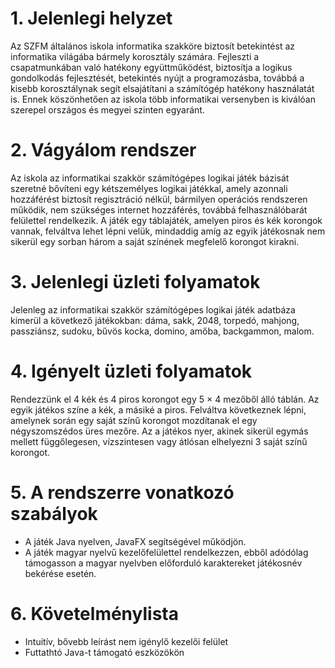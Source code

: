 # 1. Jelenlegi helyzet

Az SZFM általános iskola informatika szakköre biztosít betekintést az informatika világába bármely korosztály számára.
Fejleszti a csapatmunkában való hatékony együttműködést, biztosítja a logikus gondolkodás fejlesztését, betekintés nyújt a programozásba, továbbá a kisebb korosztálynak segít elsajátítani a számítógép hatékony használatát is. Ennek köszönhetően az iskola több informatikai versenyben is kiválóan szerepel országos és megyei szinten egyaránt.

# 2. Vágyálom rendszer

Az iskola az informatikai szakkör számítógépes logikai játék bázisát szeretné bővíteni egy kétszemélyes logikai játékkal, amely azonnali hozzáférést biztosít regisztráció nélkül, bármilyen operációs rendszeren működik, nem szükséges internet hozzáférés, továbbá felhasználóbarát felülettel rendelkezik. A játék egy táblajáték, amelyen piros és kék korongok vannak, felváltva lehet lépni velük, mindaddig amíg az egyik játékosnak nem sikerül egy sorban három a saját színének megfelelő korongot kirakni.

# 3. Jelenlegi üzleti folyamatok

Jelenleg az informatikai szakkör számítógépes logikai játék adatbáza kimerül a következő játékokban: dáma, sakk, 2048, torpedó, mahjong, passziánsz, sudoku, bűvös kocka, domino, amőba, backgammon, malom.

# 4. Igényelt üzleti folyamatok

Rendezzünk el 4 kék és 4 piros korongot egy 5 × 4 mezőből álló táblán. Az egyik játékos színe a kék, a másiké a piros. Felváltva következnek lépni, amelynek során egy saját színű korongot mozdítanak el egy négyszomszédos üres mezőre. Az a játékos nyer, akinek sikerül egymás mellett függőlegesen, vízszintesen vagy átlósan elhelyezni 3 saját színű korongot.

# 5. A rendszerre vonatkozó szabályok

- A játék Java nyelven, JavaFX segítségével működjön.
- A játék magyar nyelvű kezelőfelülettel rendelkezzen, ebből adódólag támogasson a magyar nyelvben előforduló karaktereket játékosnév bekérése esetén.

# 6. Követelménylista

- Intuitív, bővebb leírást nem igénylő kezelői felület
- Futtathtó Java-t támogató eszközökön
